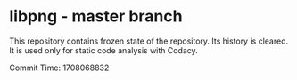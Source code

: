# libpng - master branch

This repository contains frozen state of the repository.
Its history is cleared. It is used only for static code
analysis with Codacy.

Commit Time: 1708068832